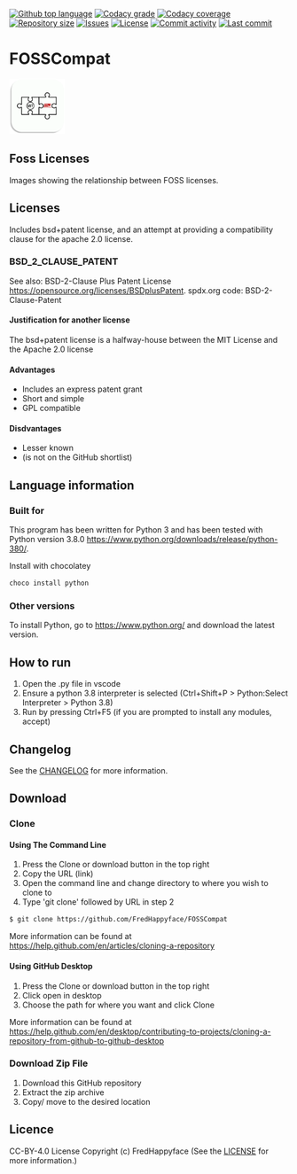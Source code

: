 <p float="left">
<a href="../../"><img src="https://img.shields.io/github/languages/top/FredHappyface/FOSSCompat.svg?style=flat-square" alt="Github top language"></a>
<a href="https://www.codacy.com/manual/FredHappyface/FOSSCompat"><img src="https://img.shields.io/codacy/grade/[codacy-proj-id].svg?style=flat-square" alt="Codacy grade"></a>
<a href="https://www.codacy.com/manual/FredHappyface/FOSSCompat"><img src="https://img.shields.io/codacy/coverage/[codacy-proj-id].svg?style=flat-square" alt="Codacy coverage"></a>
<a href="../../"><img src="https://img.shields.io/github/repo-size/FredHappyface/FOSSCompat.svg?style=flat-square" alt="Repository size"></a>
<a href="../../issues"><img src="https://img.shields.io/github/issues/FredHappyface/FOSSCompat.svg?style=flat-square" alt="Issues"></a>
<a href="/LICENSE.md"><img src="https://img.shields.io/github/license/FredHappyface/FOSSCompat.svg?style=flat-square" alt="License"></a>
<a href="../../commits/master"><img src="https://img.shields.io/github/commit-activity/m/FredHappyface/FOSSCompat.svg?style=flat-square" alt="Commit activity"></a>
<a href="../../commits/master"><img src="https://img.shields.io/github/last-commit/FredHappyface/FOSSCompat.svg?"style=flat-square" alt="Last commit"></a>
</p>

# FOSSCompat

<img src="readme-assets/icons/proj-icon.png" alt="Project Icon" width="100">

## Foss Licenses
Images showing the relationship between FOSS licenses.

## Licenses
Includes bsd+patent license, and an attempt at providing a compatibility clause
for the apache 2.0 license.

### BSD_2_CLAUSE_PATENT
See also: BSD-2-Clause Plus Patent License <https://opensource.org/licenses/BSDplusPatent>. 
spdx.org code: BSD-2-Clause-Patent

#### Justification for another license
The bsd+patent license is a halfway-house between the MIT License and the Apache 2.0 license
#### Advantages
- Includes an express patent grant
- Short and simple
- GPL compatible

#### Disdvantages
- Lesser known
- (is not on the GitHub shortlist)

## Language information
### Built for
This program has been written for Python 3 and has been tested with
Python version 3.8.0 <https://www.python.org/downloads/release/python-380/>.

Install with chocolatey
```powershell
choco install python
```
### Other versions
To install Python, go to <https://www.python.org/> and download the latest
version.
## How to run
1. Open the .py file in vscode
2. Ensure a python 3.8 interpreter is selected (Ctrl+Shift+P > Python:Select Interpreter > Python 3.8)
3. Run by pressing Ctrl+F5 (if you are prompted to install any modules, accept)


## Changelog
See the [CHANGELOG](/CHANGELOG.md) for more information.


## Download
### Clone
#### Using The Command Line
1. Press the Clone or download button in the top right
2. Copy the URL (link)
3. Open the command line and change directory to where you wish to
clone to
4. Type 'git clone' followed by URL in step 2
```bash
$ git clone https://github.com/FredHappyface/FOSSCompat
```

More information can be found at
<https://help.github.com/en/articles/cloning-a-repository>

#### Using GitHub Desktop
1. Press the Clone or download button in the top right
2. Click open in desktop
3. Choose the path for where you want and click Clone

More information can be found at
<https://help.github.com/en/desktop/contributing-to-projects/cloning-a-repository-from-github-to-github-desktop>

### Download Zip File

1. Download this GitHub repository
2. Extract the zip archive
3. Copy/ move to the desired location

## Licence
CC-BY-4.0 License
Copyright (c) FredHappyface
(See the [LICENSE](/LICENSE.md) for more information.)
